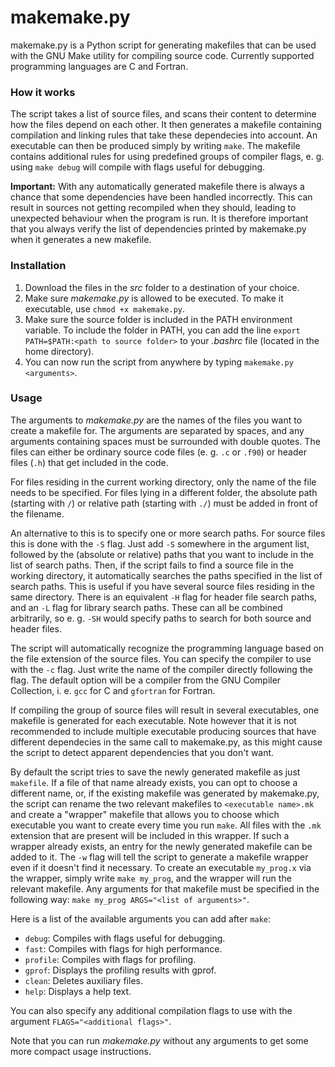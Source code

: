 # makemake.py
makemake.py is a Python script for generating makefiles that can be used with the GNU Make utility for compiling source code. Currently supported programming languages are C and Fortran.
### How it works
The script takes a list of source files, and scans their content to determine how the files depend on each other. It then generates a makefile containing compilation and linking rules that take these dependecies into account. An executable can then be produced simply by writing `make`. The makefile contains additional rules for using predefined groups of compiler flags, e. g. using `make debug` will compile with flags useful for debugging.

**Important:** With any automatically generated makefile there is always a chance that some dependencies have been handled incorrectly. This can result in sources not getting recompiled when they should, leading to unexpected behaviour when the program is run. It is therefore important that you always verify the list of dependencies printed by makemake.py when it generates a new makefile.
### Installation
1. Download the files in the *src* folder to a destination of your choice.
2. Make sure *makemake.py* is allowed to be executed. To make it executable, use `chmod +x makemake.py`.
3. Make sure the source folder is included in the PATH environment variable. To include the folder in PATH, you can add the line `export PATH=$PATH:<path to source folder>` to your *.bashrc* file (located in the home directory). 
4. You can now run the script from anywhere by typing `makemake.py <arguments>`.

### Usage
The arguments to *makemake.py* are the names of the files you want to create a makefile for. The arguments are separated by spaces, and any arguments containing spaces must be surrounded with double quotes. The files can either be ordinary source code files (e. g. `.c` or `.f90`) or header files (`.h`) that get included in the code.

For files residing in the current working directory, only the name of the file needs to be specified. For files lying in a different folder, the absolute path (starting with `/`) or relative path (starting with `./`) must be added in front of the filename.

An alternative to this is to specify one or more search paths. For source files this is done with the `-S` flag. Just add `-S` somewhere in the argument list, followed by the (absolute or relative) paths that you want to include in the list of search paths. Then, if the script fails to find a source file in the working directory, it automatically searches the paths specified in the list of search paths. This is useful if you have several source files residing in the same directory. There is an equivalent `-H` flag for header file search paths, and an `-L` flag for library search paths. These can all be combined arbitrarily, so e. g. `-SH` would specify paths to search for both source and header files.

The script will automatically recognize the programming language based on the file extension of the source files. You can specify the compiler to use with the `-c` flag. Just write the name of the compiler directly following the flag. The default option will be a compiler from the GNU Compiler Collection, i. e. `gcc` for C and `gfortran` for Fortran.

If compiling the group of source files will result in several executables, one makefile is generated for each executable. Note however that it is not recommended to include multiple executable producing sources that have different dependecies in the same call to makemake.py, as this might cause the script to detect apparent dependencies that you don't want.

By default the script tries to save the newly generated makefile as just `makefile`. If a file of that name already exists, you can opt to choose a different name, or, if the existing makefile was generated by makemake.py, the script can rename the two relevant makefiles to `<executable name>.mk` and create a "wrapper" makefile that allows you to choose which executable you want to create every time you run `make`. All files with the `.mk` extension that are present will be included in this wrapper. If such a wrapper already exists, an entry for the newly generated makefile can be added to it. The `-w` flag will tell the script to generate a makefile wrapper even if it doesn't find it necessary. To create an executable `my_prog.x` via the wrapper, simply write `make my_prog`, and the wrapper will run the relevant makefile. Any arguments for that makefile must be specified in the following way: `make my_prog ARGS="<list of arguments>"`.

Here is a list of the available arguments you can add after `make`:
- `debug`:   Compiles with flags useful for debugging.
- `fast`:    Compiles with flags for high performance.
- `profile`: Compiles with flags for profiling.
- `gprof`:   Displays the profiling results with gprof.
- `clean`:   Deletes auxiliary files.
- `help`:    Displays a help text.

You can also specify any additional compilation flags to use with the argument `FLAGS="<additional flags>"`.

Note that you can run *makemake.py* without any arguments to get some more compact usage instructions.